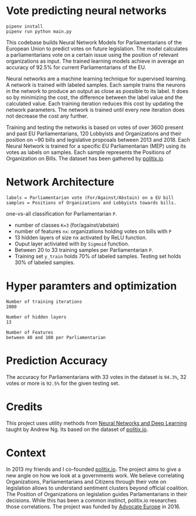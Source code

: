 # Vote predicting neural networks

```
pipenv install
pipenv run python main.py
```

This codebase builds Neural Network Models for Parliamentarians of the European Union to predict votes on future legislation. The model calculates a parliamentarians vote on a certain issue using the position of relevant organizations as input. The trained learning models achieve in average an accuracy of 92.5% for current Parliamentarians of the EU.

Neural networks are a machine learning technique for supervised learning. A network is trained with labeled samples. Each sample trains the neurons in the network to produce an output as close as possible to its label. It does so by minimizing the cost, the difference between the label value and the calculated value. Each training iteration reduces this cost by updating the network parameters. The network is trained until every new iteration does not decrease the cost any further.

Training and testing the networks is based on votes of over 3600 present and past EU Parliamentarians, 120 Lobbyists and Organizations and their position on ~90 bills and legislative proposals between 2013 and 2018. Each Neural Network is trained for a specific EU Parliamentarian (MEP) using its votes as labels on samples. Each sample represents the Positions of Organization on Bills. The dataset has been gathered by [politix.io](https://politix.io).

# Network Architecture

```
labels = Parliamentarian vote (For/Against/Abstain) on a EU bill
samples = Positions of Organizations and Lobbyists towards bills.
```

one-vs-all classification for Parliamentarian `P`.

- number of classes `K=3` (for/against/abstain)
- number of features `nx`: organizations holding votes on bills with `P`
- 13 hidden layers of size nx activated by ReLU function.
- Ouput layer activiated with by `Sigmoid` function.
- Between 20 to 33 training samples per Parliamentarian `P`.
- Training set `y_train` holds 70% of labeled samples. Testing set holds 30% of labeled samples.

# Hyper paramters and optimization
```
Number of training iterations
2000

Number of hidden layers
13

Number of Features
between 40 and 100 per Parliamentarian
```

# Prediction Accuracy

The accuracy for Parliamentarians with 33 votes in the dataset is `94.3%`, 32 votes or more is `92.5%` for the given testing set.

# Credits

This project uses utility methods from [Neural Networks and Deep Learning](https://www.coursera.org/learn/neural-networks-deep-learning) taught by Andrew Ng. Its based on the dataset of [politix.io](https://politix.io).

# Context
In 2013 my friends and I co-founded [politix.io](https://politix.io). The project aims to give a new angle on how we look at a governments work. We believe correlating Organizations, Parliamentarians and Citizens through their vote on legislation allows to understand sentiment clusters beyond official coalition. The Position of Organizations on legislation guides Parlamentarians in their decisions. While this has been a common instinct, politix.io researches those correlations. The project was funded by [Advocate Europe](https://advocate-europe.eu/) in 2016.
